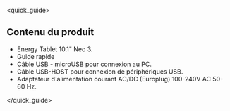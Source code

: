 <quick_guide> 

## Contenu du produit
*	Energy Tablet 10.1" Neo 3.
*	Guide rapide
*	Câble USB - microUSB pour connexion au PC.
*	Câble USB-HOST pour connexion de périphériques USB.
*	Adaptateur d'alimentation courant AC/DC (Europlug) 100-240V AC 50-60 Hz.

</quick_guide>
